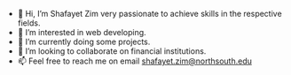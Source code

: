 - 👋 Hi, I’m Shafayet Zim very passionate to achieve skills in the respective fields.
- 👀 I’m interested in web developing.
- 🌱 I’m currently doing some projects.
- 💞️ I’m looking to collaborate on financial institutions.
- 📫 Feel free to reach me on email shafayet.zim@northsouth.edu

<!---
ShafayetZim/ShafayetZim is a ✨ special ✨ repository because its `README.md` (this file) appears on your GitHub profile.
You can click the Preview link to take a look at your changes.
--->
